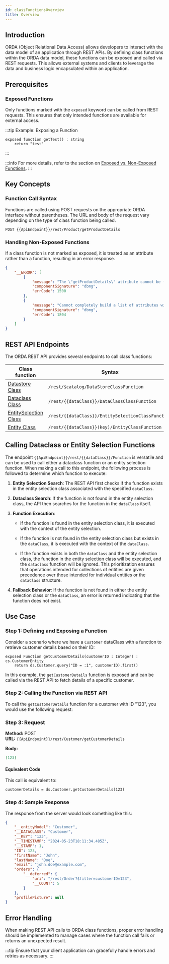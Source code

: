 ```yaml
---
id: classFunctionsOverview
title: Overview
---
```



## Introduction

ORDA (Object Relational Data Access) allows developers to interact with the data model of an application through REST APIs. By defining class functions within the ORDA data model, these functions can be exposed and called via REST requests. This allows external systems and clients to leverage the data and business logic encapsulated within an application.


## Prerequisites

### Exposed Functions

Only functions marked with the `exposed` keyword can be called from REST requests. This ensures that only intended functions are available for external access.

:::tip Example: Exposing a Function

```qs
exposed function getTest() : string
    return "test"
```
:::

:::info
For more details, refer to the section on [Exposed vs. Non-Exposed Functions](../orda/data-model#exposed-vs-non-exposed-functions).
:::


## Key Concepts

### Function Call Syntax

Functions are called using POST requests on the appropriate ORDA interface without parentheses. The URL and body of the request vary depending on the type of class function being called.

```
POST {{ApiEndpoint}}/rest/Product/getProductDetails
```

### Handling Non-Exposed Functions

If a class function is not marked as exposed, it is treated as an attribute rather than a function, resulting in an error response.

```json
{
    "__ERROR": [
        {
            "message": "The \"getProductDetails\" attribute cannot be found in The \"Product\" dataclass",
            "componentSignature": "dbmg",
            "errCode": 1500
        },
        {
            "message": "Cannot completely build a list of attributes with \"getProductDetails\" for the \"Product\" dataclass",
            "componentSignature": "dbmg",
            "errCode": 1804
        }
    ]
}
```

## REST API Endpoints

The ORDA REST API provides several endpoints to call class functions:

|Class function|Syntax|
|---|----|
|[Datastore Class](../orda/data-model#datastore)|`/rest/$catalog/DataStoreClassFunction`|
|[Dataclass Class](../orda/data-model#dataclass)|`/rest/{{dataClass}}/DataClassClassFunction`|
|[EntitySelection Class](../orda/data-model#entityselection-class)|`/rest/{{dataClass}}/EntitySelectionClassFunction`|
|[Entity Class](../orda/data-model#entity-class)|`/rest/{{dataClass}}(key)/EntityClassFunction`|



## Calling Dataclass or Entity Selection Functions

The endpoint `{{ApiEndpoint}}/rest/{{dataClass}}/Function` is versatile and can be used to call either a dataclass function or an entity selection function. When making a call to this endpoint, the following process is followed to determine which function to execute:

1. **Entity Selection Search**: The REST API first checks if the function exists in the entity selection class associated with the specified `dataClass`. 

2. **Dataclass Search**: If the function is not found in the entity selection class, the API then searches for the function in the `dataClass` itself. 

3. **Function Execution**:

   - If the function is found in the entity selection class, it is executed with the context of the entity selection.

   - If the function is not found in the entity selection class but exists in the `dataClass`, it is executed with the context of the `dataClass`.

   - If the function exists in both the `dataClass` and the entity selection class, the function in the entity selection class will be executed, and the `dataclass` function will be ignored. This prioritization ensures that operations intended for collections of entities are given precedence over those intended for individual entities or the `dataClass` structure.

4. **Fallback Behavior**: If the function is not found in either the entity selection class or the `dataClass`, an error is returned indicating that the function does not exist.



## Use Case

### Step 1: Defining and Exposing a Function

Consider a scenario where we have a `Customer` dataClass with a function to retrieve customer details based on their ID:

```qs
exposed Function getCustomerDetails(customerID : Integer) : cs.CustomerEntity
    return ds.Customer.query("ID = :1", customerID).first()
```

In this example, the `getCustomerDetails` function is exposed and can be called via the REST API to fetch details of a specific customer.

### Step 2: Calling the Function via REST API

To call the `getCustomerDetails` function for a customer with ID "123", you would use the following request:

### Step 3: Request

**Method:** POST  
**URL:** `{{ApiEndpoint}}/rest/Customer/getCustomerDetails`

**Body:**

```json
[123]
```

#### Equivalent Code

This call is equivalent to:

```qs
customerDetails = ds.Customer.getCustomerDetails(123)
```

### Step 4: Sample Response

The response from the server would look something like this:

```json
{
    "__entityModel": "Customer",
    "__DATACLASS": "Customer",
    "__KEY": "123",
    "__TIMESTAMP": "2024-05-23T18:11:34.485Z",
    "__STAMP": 1,
    "ID": 123,
    "firstName": "John",
    "lastName": "Doe",
    "email": "john.doe@example.com",
    "orders": {
        "__deferred": {
            "uri": "/rest/Order?$filter=customerID=123",
            "__COUNT": 5
        }
    },
    "profilePicture": null
}
```

## Error Handling

When making REST API calls to ORDA class functions, proper error handling should be implemented to manage cases where the function call fails or returns an unexpected result. 

:::tip
Ensure that your client application can gracefully handle errors and retries as necessary.
:::


<!--

## /rest/{{dataClass}}/{{DataClassClassFunction}}

### Purpose

This endpoint executes a class function that is defined within the dataClass. 


### Properties Returned


### Sample Usage in Postman

How to Use:

- **Method**: GET
- **URL**: `{{ApiEndpoint}}/rest/Users/{{DataClassClassFunction}}`

<img alt="explorer" src={require('./img/restQueryPath.png').default} style={{borderRadius: '6px'}} />


### Sample Response

The response structure for the `/rest/Users/{{DataClassClassFunction}}` endpoint looks something like this in practice:

```json

```


## /rest/{{dataClass}}/{{EntitySelectionClassFunction}}

### Purpose

This endpoint executes a function on a selection of entities within the dataClass, potentially using filters to define which entities are affected.


### Properties Returned


### Sample Usage in Postman

How to Use:

- **Method**: GET
- **URL**: `{{ApiEndpoint}}/rest/Users/{{EntitySelectionClassFunction}}`

<img alt="explorer" src={require('./img/restQueryPath.png').default} style={{borderRadius: '6px'}} />


### Sample Response

The response structure for the `/rest/Users/{{EntitySelectionClassFunction}}` endpoint looks something like this in practice:

```json

```

## /rest/{{dataClass}}[{{key}}]/{{EntitySelectionClassFunction}}

### Purpose

This endpoint performs a class function on a specific entity within the dataClass identified by the key.


### Properties Returned


### Sample Usage in Postman

How to Use:

- **Method**: GET
- **URL**: `{{ApiEndpoint}}/rest/Users[2]/{{EntitySelectionClassFunction}}`

<img alt="explorer" src={require('./img/restQueryPath.png').default} style={{borderRadius: '6px'}} />


### Sample Response

The response structure for the `/rest/Users[2]/{{EntitySelectionClassFunction}}` endpoint looks something like this in practice:

```json

```

-->